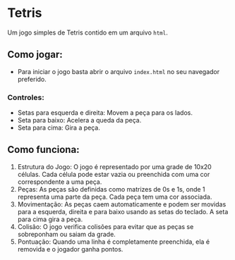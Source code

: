 # Tetris
Um jogo simples de Tetris contido em um arquivo `html`.

## Como jogar:

- Para iniciar o jogo basta abrir o arquivo <code>index.html</code> no seu navegador preferido.

### Controles:
- Setas para esquerda e direita: Movem a peça para os lados.  
- Seta para baixo: Acelera a queda da peça.  
- Seta para cima: Gira a peça.  


## Como funciona:

1. Estrutura do Jogo: O jogo é representado por uma grade de 10x20 células. Cada célula pode estar vazia ou preenchida com uma cor correspondente a uma peça.
2. Peças: As peças são definidas como matrizes de 0s e 1s, onde 1 representa uma parte da peça. Cada peça tem uma cor associada.
3. Movimentação: As peças caem automaticamente e podem ser movidas para a esquerda, direita e para baixo usando as setas do teclado. A seta para cima gira a peça.
4. Colisão: O jogo verifica colisões para evitar que as peças se sobreponham ou saiam da grade.
5. Pontuação: Quando uma linha é completamente preenchida, ela é removida e o jogador ganha pontos.
